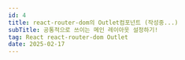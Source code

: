 ```yaml
---
id: 4
title: react-router-dom의 Outlet컴포넌트 (작성중...)
subTitle: 공통적으로 쓰이는 메인 레이아웃 설정하기!
tag: React react-router-dom Outlet
date: 2025-02-17
---
```

